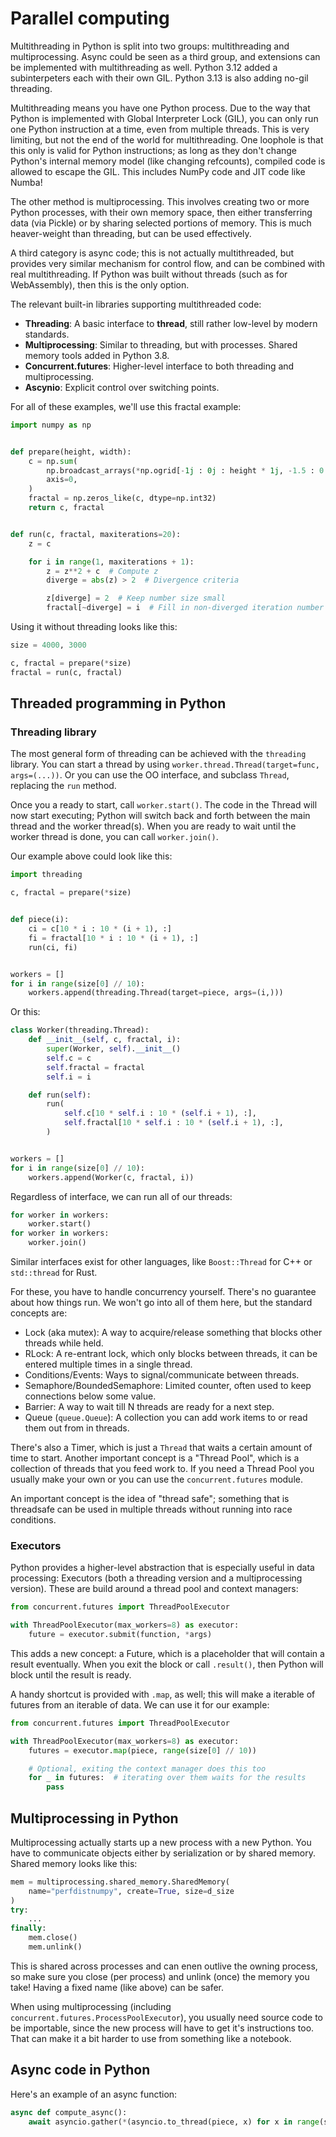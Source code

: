 # Parallel computing

Multithreading in Python is split into two groups: multithreading and
multiprocessing. Async could be seen as a third group, and extensions can be
implemented with multithreading as well. Python 3.12 added a subinterpeters each
with their own GIL. Python 3.13 is also adding no-gil threading.

Multithreading means you have one Python process. Due to the way that Python is
implemented with Global Interpreter Lock (GIL), you can only run one Python
instruction at a time, even from multiple threads. This is very limiting, but
not the end of the world for multithreading. One loophole is that this only is
valid for Python instructions; as long as they don't change Python's internal
memory model (like changing refcounts), compiled code is allowed to escape the
GIL. This includes NumPy code and JIT code like Numba!

The other method is multiprocessing. This involves creating two or more Python
processes, with their own memory space, then either transferring data (via
Pickle) or by sharing selected portions of memory. This is much heaver-weight
than threading, but can be used effectively.

A third category is async code; this is not actually multithreaded, but provides
very similar mechanism for control flow, and can be combined with real
multithreading. If Python was built without threads (such as for WebAssembly),
then this is the only option.

The relevant built-in libraries supporting multithreaded code:

- **Threading**: A basic interface to **thread**, still rather low-level by
  modern standards.
- **Multiprocessing**: Similar to threading, but with processes. Shared memory
  tools added in Python 3.8.
- **Concurrent.futures**: Higher-level interface to both threading and
  multiprocessing.
- **Ascynio**: Explicit control over switching points.

For all of these examples, we'll use this fractal example:

```python
import numpy as np


def prepare(height, width):
    c = np.sum(
        np.broadcast_arrays(*np.ogrid[-1j : 0j : height * 1j, -1.5 : 0 : width * 1j]),
        axis=0,
    )
    fractal = np.zeros_like(c, dtype=np.int32)
    return c, fractal


def run(c, fractal, maxiterations=20):
    z = c

    for i in range(1, maxiterations + 1):
        z = z**2 + c  # Compute z
        diverge = abs(z) > 2  # Divergence criteria

        z[diverge] = 2  # Keep number size small
        fractal[~diverge] = i  # Fill in non-diverged iteration number
```

Using it without threading looks like this:

```python
size = 4000, 3000

c, fractal = prepare(*size)
fractal = run(c, fractal)
```

## Threaded programming in Python

### Threading library

The most general form of threading can be achieved with the `threading` library.
You can start a thread by using `worker.thread.Thread(target=func, args=(...))`.
Or you can use the OO interface, and subclass `Thread`, replacing the `run`
method.

Once you a ready to start, call `worker.start()`. The code in the Thread will
now start executing; Python will switch back and forth between the main thread
and the worker thread(s). When you are ready to wait until the worker thread is
done, you can call `worker.join()`.

Our example above could look like this:

```python
import threading

c, fractal = prepare(*size)


def piece(i):
    ci = c[10 * i : 10 * (i + 1), :]
    fi = fractal[10 * i : 10 * (i + 1), :]
    run(ci, fi)


workers = []
for i in range(size[0] // 10):
    workers.append(threading.Thread(target=piece, args=(i,)))
```

Or this:

```python
class Worker(threading.Thread):
    def __init__(self, c, fractal, i):
        super(Worker, self).__init__()
        self.c = c
        self.fractal = fractal
        self.i = i

    def run(self):
        run(
            self.c[10 * self.i : 10 * (self.i + 1), :],
            self.fractal[10 * self.i : 10 * (self.i + 1), :],
        )


workers = []
for i in range(size[0] // 10):
    workers.append(Worker(c, fractal, i))
```

Regardless of interface, we can run all of our threads:

```python
for worker in workers:
    worker.start()
for worker in workers:
    worker.join()
```

Similar interfaces exist for other languages, like `Boost::Thread` for C++ or
`std::thread` for Rust.

For these, you have to handle concurrency yourself. There's no guarantee about
how things run. We won't go into all of them here, but the standard concepts
are:

- Lock (aka mutex): A way to acquire/release something that blocks other threads
  while held.
- RLock: A re-entrant lock, which only blocks between threads, it can be entered
  multiple times in a single thread.
- Conditions/Events: Ways to signal/communicate between threads.
- Semaphore/BoundedSemaphore: Limited counter, often used to keep connections
  below some value.
- Barrier: A way to wait till N threads are ready for a next step.
- Queue (`queue.Queue`): A collection you can add work items to or read them out
  from in threads.

There's also a Timer, which is just a `Thread` that waits a certain amount of
time to start. Another important concept is a "Thread Pool", which is a
collection of threads that you feed work to. If you need a Thread Pool you
usually make your own or you can use the `concurrent.futures` module.

An important concept is the idea of "thread safe"; something that is threadsafe
can be used in multiple threads without running into race conditions.

### Executors

Python provides a higher-level abstraction that is especially useful in data
processing: Executors (both a threading version and a multiprocessing version).
These are build around a thread pool and context managers:

```python
from concurrent.futures import ThreadPoolExecutor

with ThreadPoolExecutor(max_workers=8) as executor:
    future = executor.submit(function, *args)
```

This adds a new concept: a Future, which is a placeholder that will contain a
result eventually. When you exit the block or call `.result()`, then Python will
block until the result is ready.

A handy shortcut is provided with `.map`, as well; this will make a iterable of
futures from an iterable of data. We can use it for our example:

```python
from concurrent.futures import ThreadPoolExecutor

with ThreadPoolExecutor(max_workers=8) as executor:
    futures = executor.map(piece, range(size[0] // 10))

    # Optional, exiting the context manager does this too
    for _ in futures:  # iterating over them waits for the results
        pass
```

## Multiprocessing in Python

Multiprocessing actually starts up a new process with a new Python. You have to
communicate objects either by serialization or by shared memory. Shared memory
looks like this:

```python
mem = multiprocessing.shared_memory.SharedMemory(
    name="perfdistnumpy", create=True, size=d_size
)
try:
    ...
finally:
    mem.close()
    mem.unlink()
```

This is shared across processes and can enen outlive the owning process, so make
sure you close (per process) and unlink (once) the memory you take! Having a
fixed name (like above) can be safer.

When using multiprocessing (including `concurrent.futures.ProcessPoolExecutor`),
you usually need source code to be importable, since the new process will have
to get it's instructions too. That can make it a bit harder to use from
something like a notebook.

## Async code in Python

Here's an example of an async function:

```python
async def compute_async():
    await asyncio.gather(*(asyncio.to_thread(piece, x) for x in range(size[0] // 10)))
```
